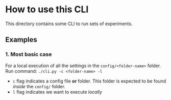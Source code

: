 # How to use this CLI

This directory contains some CLI to run sets of experiments.

## Examples

### 1. Most basic case

For a local execution of all the settings in the `config/<folder-name>` folder.  
Run command:
    `./cli.py -c <folder-name> -l`

- `c` flag indicates a config file **or** folder. This folder is expected to be found _inside_ the `config/` folder.
- `l` flag indicates we want to execute *locally*
